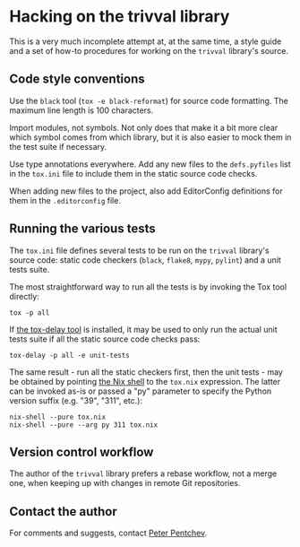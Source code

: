 # Hacking on the trivval library

This is a very much incomplete attempt at, at the same time,
a style guide and a set of how-to procedures for working on
the `trivval` library's source.

## Code style conventions

Use the `black` tool (`tox -e black-reformat`) for source code
formatting. The maximum line length is 100 characters.

Import modules, not symbols. Not only does that make it a bit more
clear which symbol comes from which library, but it is also easier to
mock them in the test suite if necessary.

Use type annotations everywhere. Add any new files to the `defs.pyfiles`
list in the `tox.ini` file to include them in the static source code
checks.

When adding new files to the project, also add EditorConfig definitions for
them in the `.editorconfig` file.

## Running the various tests

The `tox.ini` file defines several tests to be run on the `trivval`
library's source code: static code checkers (`black`, `flake8`,
`mypy`, `pylint`) and a unit tests suite.

The most straightforward way to run all the tests is by invoking
the Tox tool directly:

    tox -p all

If [the tox-delay tool][tox-delay] is installed, it may be used to
only run the actual unit tests suite if all the static source code
checks pass:

    tox-delay -p all -e unit-tests

The same result - run all the static checkers first, then the unit tests -
may be obtained by pointing [the Nix shell][nix-shell] to the `tox.nix`
expression. The latter can be invoked as-is or passed a "py" parameter to
specify the Python version suffix (e.g. "39", "311", etc.):

    nix-shell --pure tox.nix
    nix-shell --pure --arg py 311 tox.nix

[nix-shell]: https://nixos.wiki/wiki/Development_environment_with_nix-shell "Development environment with nix-shell"
[tox-delay]: https://gitlab.com/ppentchev/tox-delay "Run some Tox tests after others have completed"

## Version control workflow

The author of the `trivval` library prefers a rebase workflow, not
a merge one, when keeping up with changes in remote Git repositories.

## Contact the author

For comments and suggests, contact [Peter Pentchev][roam].

[roam]: mailto:roam@ringlet.net "Peter Pentchev"
